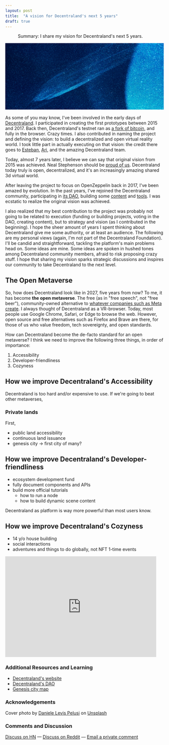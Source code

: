 ```yaml
---
layout: post
title:  "A vision for Decentraland's next 5 years"
draft: true
---
```

<figure>
  <figcaption style="text-align: left">
  Summary: I share my vision for Decentraland's next 5 years.
  </figcaption>
</figure>
<img class="cover" src="/img/decentraland-vision/cover.jpg">

As some of you may know, I've been involved in the early days of [Decentraland](https://decentraland.org/). I participated in creating the first prototypes between 2015 and 2017. Back then, Decentraland's testnet ran as [a fork of bitcoin](https://github.com/decentraland/bronzeage-node/commit/7a5245e8434558d298d07d0dd2bd9862ca3af408), and fully in the browser. Crazy times. I also contributed in naming the project and defining the vision: to build a decentralized and open virtual reality world. I took little part in actually executing on that vision: the credit there goes to [Esteban](https://twitter.com/eordano), [Ari](https://twitter.com/arimeilich), and the amazing Decentraland team. 

Today, almost 7 years later, I believe we can say that original vision from 2015 was achieved. Neal Stephenson should be [proud of us](https://images.gr-assets.com/authors/1430920344p8/545.jpg). Decentraland today truly is open, decentralized, and it's an increasingly amazing shared 3d virtual world. 

After leaving the project to focus on OpenZeppelin back in 2017, I've been amazed by evolution. In the past years, I've rejoined the Decentraland community, participating in [its DAO](https://governance.decentraland.org/), building some [content](https://play.decentraland.org/?position=52,90) and [tools](https://genesis.city/). I was ecstatic to realize the original vision was achieved. 

I also realized that my best contribution to the project was probably not going to be related to execution (funding or building projects, voting in the DAO, creating content), but to strategy and vision (as I contributed in the beginning). I hope the sheer amount of years I spent thinking about Decentraland give me some authority, or at least an audience. The following are my personal views (again, I'm not part of the Decentraland Foundation). I'll be candid and straightforward, tackling the platform's main problems head on. Some ideas are mine. Some ideas are spoken in hushed tones among Decentraland community members, afraid to risk proposing crazy stuff. I hope that sharing my vision sparks strategic discussions and inspires our community to take Decentraland to the next level.

## The Open Metaverse

So, how does Decentraland look like in 2027, five years from now? To me, it has become **the open metaverse**. The free (as in "free speech", not "free beer"), community-owned alternative to [whatever companies such as Meta create](https://maraoz.com/img/decentraland-vision/you-zuck.jpg). I always thought of Decentraland as a VR-browser. Today, most people use Google Chrome, Safari, or Edge to browse the web. However, open source and free alternatives such as Firefox and Brave are there, for those of us who value freedom, tech sovereignty, and open standards. 

How can Decentraland become the de-facto standard for an open metaverse? I think we need to improve the following three things, in order of importance:
1) Accessibility  
2) Developer-friendliness  
3) Cozyness  

## How we improve Decentraland's Accessibility
Decentraland is too hard and/or expensive to use. If we're going to beat other metaverses, 
### Private lands
First, 
- public land accessibility
- continuous land issuance
- genesis city -> first city of many?

## How we improve Decentraland's Developer-friendliness
- ecosystem development fund
- fully document components and APIs
- build more official tutorials
	- how to run a node
	- how to build dynamic scene content

Decentraland as platform is way more powerful than most users know. 

## How we improve Decentraland's Cozyness
- 14 y/o house building
- social interactions
- adventures and things to do globally, not NFT 1-time events


<div style="text-align: center">
	<iframe style="display:block;" src="https://maraoz.substack.com/embed" width="480" height="320" style="border:1px solid #EEE; background:white;" frameborder="0" scrolling="no"></iframe>
</div>

### Additional Resources and Learning
- [Decentraland's website](https://decentraland.org/)
- [Decentraland's DAO](https://governance.decentraland.org/)
- [Genesis city map](https://genesis.city/)

### Acknowledgements

Cover photo by <a href="https://unsplash.com/@yogidan2012">Daniele Levis Pelusi</a> on <a href="https://unsplash.com/">Unsplash</a>
  
### Comments and Discussion
[Discuss on HN]() — [Discuss on Reddit]() — [Email a private comment](mailto:contact@maraoz.com)



